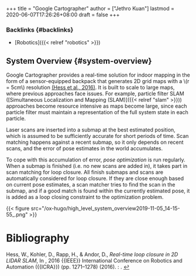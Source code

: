 +++
title = "Google Cartographer"
author = ["Jethro Kuan"]
lastmod = 2020-06-07T17:26:26+08:00
draft = false
+++

### Backlinks {#backlinks}

- [Robotics]({{< relref "robotics" >}})

## System Overview {#system-overview}

Google Cartographer provides a real-time solution for indoor mapping
in the form of a sensor-equipped backpack that generates 2D grid maps
with a \\(r = 5cm\\) resolution <a id="2f17dae383ca00706c908bf72f9b4e21" href="#googlecartographer">(Hess et al., 2016)</a>. It is built to
scale to large maps, where previous approaches face issues. For
example, particle filter SLAM ([Simultaneous Localization and Mapping
(SLAM)]({{< relref "slam" >}})) approaches become resource intensive as maps become large,
since each particle filter must maintain a representation of the full
system state in each particle.

Laser scans are inserted into a submap at the best estimated position,
which is assumed to be sufficiently accurate for short periods of
time. Scan matching happens against a recent submap, so it only
depends on recent scans, and the error of pose estimates in the world
accumulates.

To cope with this accumulation of error, _pose optimization_ is run
regularly. When a submap is finished (i.e. no new scans are added in),
it takes part in scan matching for loop closure. All finish submaps
and scans are automatically considered for loop closure. If they are
close enough based on current pose estimates, a scan matcher tries to
find the scan in the submap, and if a good match is found within the
currently estimated pose, it is added as a loop closing constraint to
the optimization problem.

{{< figure src="/ox-hugo/high_level_system_overview2019-11-05_14-15-55_.png" >}}

# Bibliography

<a id="googlecartographer" target="_blank">Hess, W., Kohler, D., Rapp, H., & Andor, D., _Real-time loop closure in 2D LIDAR SLAM_, In , 2016 {{IEEE}} International Conference on Robotics and Automation ({{ICRA}}) (pp. 1271–1278) (2016). : .</a> [↩](#2f17dae383ca00706c908bf72f9b4e21)
